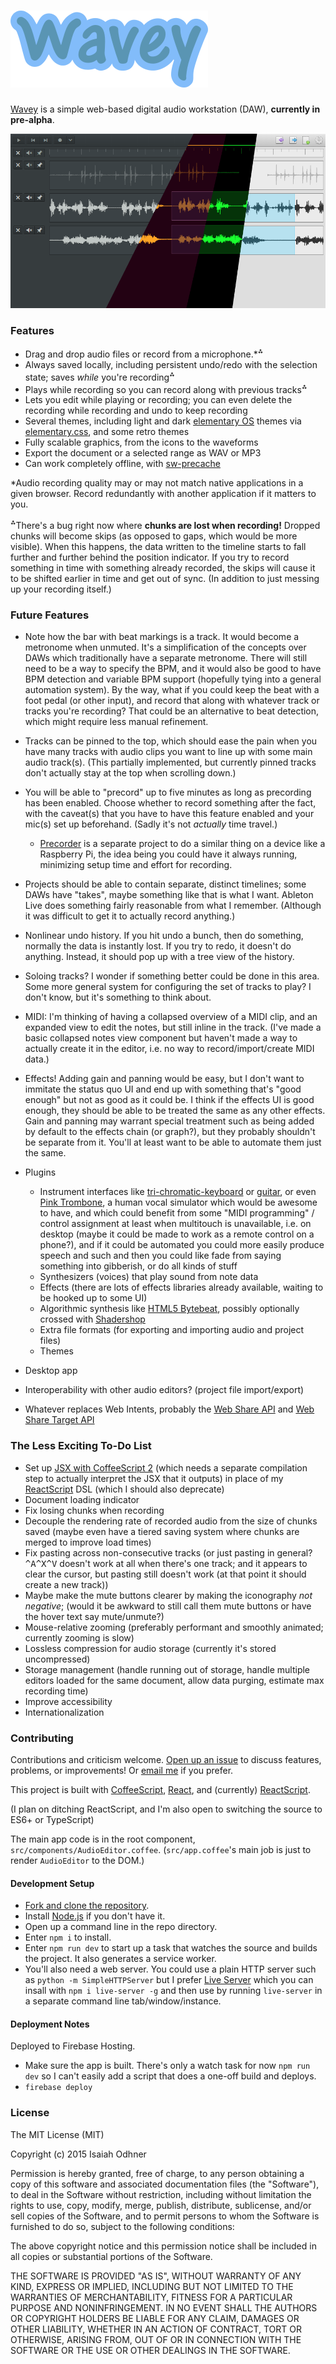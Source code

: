 
# [![Wavey](images/wavey-logotype.png)][app]

[Wavey][app] is a simple web-based digital audio workstation (DAW), **currently in pre-alpha**.

[![A screenshot of the app showing multiple themes](images/readme-screenshot-in-multiple-themes.png)][app]

### Features

* Drag and drop audio files or record from a microphone.*<sup>⁂</sup>
* Always saved locally, including persistent undo/redo with the selection state; saves *while* you're recording<sup>⁂</sup>
* Plays while recording so you can record along with previous tracks<sup>⁂</sup>
* Lets you edit while playing or recording; you can even delete the recording while recording and undo to keep recording
* Several themes, including light and dark [elementary OS][] themes via [elementary.css][], and some retro themes
* Fully scalable graphics, from the icons to the waveforms
* Export the document or a selected range as WAV or MP3
* Can work completely offline, with [sw-precache][]

\*Audio recording quality may or may not match native applications in a given browser.
Record redundantly with another application if it matters to you.

<sup>⁂</sup>There's a bug right now where **chunks are lost when recording!**
Dropped chunks will become skips (as opposed to gaps, which would be more visible).
When this happens, the data written to the timeline starts to fall further and further behind the position indicator.
If you try to record something in time with something already recorded,
the skips will cause it to be shifted earlier in time and get out of sync.
(In addition to just messing up your recording itself.)


### Future Features

* Note how the bar with beat markings is a track. It would become a metronome when unmuted.
It's a simplification of the concepts over DAWs which traditionally have a separate metronome.
There will still need to be a way to specify the BPM, and
it would also be good to have BPM detection and
variable BPM support (hopefully tying into a general automation system).
By the way, what if you could keep the beat with a foot pedal (or other input),
and record that along with whatever track or tracks you're recording?
That could be an alternative to beat detection, which might require less manual refinement.

* Tracks can be pinned to the top,
which should ease the pain when you have many tracks with audio clips
you want to line up with some main audio track(s).
(This partially implemented, but currently pinned tracks don't actually stay at the top when scrolling down.)

* You will be able to "precord" up to five minutes as long as precording has been enabled.
Choose whether to record something after the fact,
with the caveat(s) that you have to have this feature enabled and your mic(s) set up beforehand.
(Sadly it's not *actually* time travel.)
	* [Precorder][] is a separate project to do a similar thing
	on a device like a Raspberry Pi,
	the idea being you could have it always running,
	minimizing setup time and effort for recording.

* Projects should be able to contain separate, distinct timelines;
some DAWs have "takes", maybe something like that is what I want.
Ableton Live does something fairly reasonable from what I remember.
(Although it was difficult to get it to actually record anything.)

* Nonlinear undo history.
If you hit undo a bunch, then do something, normally the data is instantly lost.
If you try to redo, it doesn't do anything.
Instead, it should pop up with a tree view of the history.

* Soloing tracks? I wonder if something better could be done in this area.
Some more general system for configuring the set of tracks to play?
I don't know, but it's something to think about.

* MIDI: I'm thinking of having a collapsed overview of a MIDI clip,
and an expanded view to edit the notes, but still inline in the track.
(I've made a basic collapsed notes view component but haven't made a way to actually create it in the editor,
i.e. no way to record/import/create MIDI data.)

* Effects!
Adding gain and panning would be easy,
but I don't want to immitate the status quo UI
and end up with something that's "good enough" but not as good as it could be.
I think if the effects UI is good enough, they should be able to be treated the same as any other effects.
Gain and panning may warrant special treatment
such as being added by default to the effects chain (or graph?),
but they probably shouldn't be separate from it.
You'll at least want to be able to automate them just the same.

* Plugins
	* Instrument interfaces like
	[tri-chromatic-keyboard](https://github.com/1j01/tri-chromatic-keyboard) or
	[guitar](https://github.com/1j01/guitar),
	or even [Pink Trombone](https://dood.al/pinktrombone/),
	a human vocal simulator which would be awesome to have, and which could benefit from some "MIDI programming" / control assignment
	at least when multitouch is unavailable, i.e. on desktop (maybe it could be made to work as a remote control on a phone?),
	and if it could be automated you could more easily produce speech and such
	and then you could like fade from saying something into gibberish, or do all kinds of stuff
	* Synthesizers (voices) that play sound from note data
	* Effects (there are lots of effects libraries already available, waiting to be hooked up to some UI)
	* Algorithmic synthesis like [HTML5 Bytebeat](http://greggman.com/downloads/examples/html5bytebeat/html5bytebeat.html),
	possibly optionally crossed with [Shadershop](https://github.com/cdglabs/Shadershop)
	* Extra file formats (for exporting and importing audio and project files)
	* Themes
	<!-- (note that custom themes could essentially make the entire UI an implicit API) -->
	<!-- (some of the worst APIs come from not realizing you're making an API)-->

* Desktop app

* Interoperability with other audio editors? (project file import/export)

* Whatever replaces Web Intents, probably the [Web Share API](https://github.com/WICG/web-share) and [Web Share Target API](https://github.com/WICG/web-share-target)


### The Less Exciting To-Do List

* Set up [JSX with CoffeeScript 2](http://coffeescript.org/v2/#jsx)
(which needs a separate compilation step to actually interpret the JSX that it outputs)
in place of my [ReactScript][] DSL (which I should also deprecate)
* Document loading indicator
* Fix losing chunks when recording
* Decouple the rendering rate of recorded audio from the size of chunks saved
(maybe even have a tiered saving system where chunks are merged to improve load times)
* Fix pasting across non-consecutive tracks
(or just pasting in general? <kbd>^A^X^V</kbd> doesn't work at all when there's one track;
and it appears to clear the cursor, but pasting still doesn't work (at that point it should create a new track))
* Maybe make the mute buttons clearer by making the iconography *not negative*;
(would it be awkward to still call them mute buttons or have the hover text say mute/unmute?)
* Mouse-relative zooming (preferably performant and smoothly animated; currently zooming is slow)
* Lossless compression for audio storage (currently it's stored uncompressed)
* Storage management (handle running out of storage, handle multiple editors loaded for the same document, allow data purging, estimate max recording time)
* Improve accessibility
* Internationalization


### Contributing

Contributions and criticism welcome.
[Open up an issue][new issue] to discuss features, problems, or improvements!
Or [email me](mailto:isaiahodhner@gmail.com) if you prefer.

This project is built with [CoffeeScript][], [React][], and (currently) [ReactScript][].

(I plan on ditching ReactScript, and I'm also open to switching the source to ES6+ or TypeScript)

The main app code is in the root component, `src/components/AudioEditor.coffee`.
(`src/app.coffee`'s main job is just to render `AudioEditor` to the DOM.)

#### Development Setup

* [Fork and clone the repository](https://guides.github.com/activities/forking/).
* Install [Node.js](https://nodejs.org/en/) if you don't have it.
* Open up a command line in the repo directory.
* Enter `npm i` to install.
* Enter `npm run dev`
to start up a task that watches the source and builds the project.
It also generates a service worker.
* You'll also need a web server.
You could use a plain HTTP server such as `python -m SimpleHTTPServer`
but I prefer [Live Server](https://github.com/tapio/live-server) which you can insall with `npm i live-server -g`
and then use by running `live-server` in a separate command line tab/window/instance.

#### Deployment Notes

Deployed to Firebase Hosting.

* Make sure the app is built. There's only a watch task for now `npm run dev` so I can't easily add a script that does a one-off build and deploys.
* `firebase deploy`

### License

The MIT License (MIT)

Copyright (c) 2015 Isaiah Odhner

Permission is hereby granted, free of charge, to any person obtaining a copy
of this software and associated documentation files (the "Software"), to deal
in the Software without restriction, including without limitation the rights
to use, copy, modify, merge, publish, distribute, sublicense, and/or sell
copies of the Software, and to permit persons to whom the Software is
furnished to do so, subject to the following conditions:

The above copyright notice and this permission notice shall be included in all
copies or substantial portions of the Software.

THE SOFTWARE IS PROVIDED "AS IS", WITHOUT WARRANTY OF ANY KIND, EXPRESS OR
IMPLIED, INCLUDING BUT NOT LIMITED TO THE WARRANTIES OF MERCHANTABILITY,
FITNESS FOR A PARTICULAR PURPOSE AND NONINFRINGEMENT. IN NO EVENT SHALL THE
AUTHORS OR COPYRIGHT HOLDERS BE LIABLE FOR ANY CLAIM, DAMAGES OR OTHER
LIABILITY, WHETHER IN AN ACTION OF CONTRACT, TORT OR OTHERWISE, ARISING FROM,
OUT OF OR IN CONNECTION WITH THE SOFTWARE OR THE USE OR OTHER DEALINGS IN THE
SOFTWARE.


[app]: https://audio-editor.web.app/
[elementary OS]: https://elementary.io/
[elementary.css]: https://github.com/1j01/elementary.css/
[Precorder]: https://github.com/1j01/precorder/
[sw-precache]: https://github.com/GoogleChrome/sw-precache
[CoffeeScript]: http://coffeescript.org/
[React]: https://facebook.github.io/react/
[ReactScript]: https://github.com/1j01/react-script
[new issue]: https://github.com/1j01/wavey/issues/new
